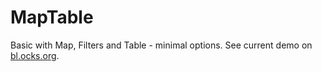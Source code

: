# MapTable

Basic with Map, Filters and Table - minimal options. See current demo on [bl.ocks.org](https://bl.ocks.org/melalj/raw/cc130ad4072a2f52a5aa/).